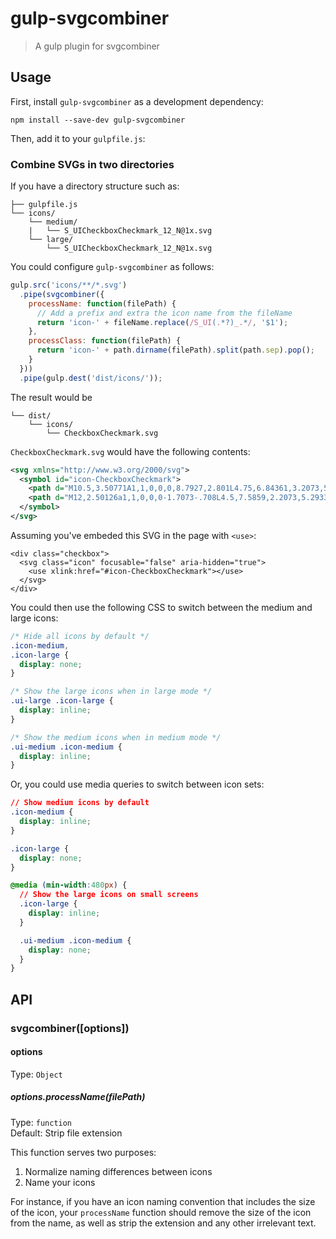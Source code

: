 # gulp-svgcombiner
> A gulp plugin for svgcombiner

## Usage

First, install `gulp-svgcombiner` as a development dependency:

```shell
npm install --save-dev gulp-svgcombiner
```

Then, add it to your `gulpfile.js`:

### Combine SVGs in two directories

If you have a directory structure such as:

```
├── gulpfile.js
└── icons/
    └── medium/
    |   └── S_UICheckboxCheckmark_12_N@1x.svg
    └── large/
        └── S_UICheckboxCheckmark_12_N@1x.svg
```

You could configure `gulp-svgcombiner` as follows:

```js
gulp.src('icons/**/*.svg')
  .pipe(svgcombiner({
    processName: function(filePath) {
      // Add a prefix and extra the icon name from the fileName
      return 'icon-' + fileName.replace(/S_UI(.*?)_.*/, '$1');
    },
    processClass: function(filePath) {
      return 'icon-' + path.dirname(filePath).split(path.sep).pop();
    }
  }))
  .pipe(gulp.dest('dist/icons/'));
```

The result would be
```
└── dist/
    └── icons/
        └── CheckboxCheckmark.svg
```

`CheckboxCheckmark.svg` would have the following contents:

```xml
<svg xmlns="http://www.w3.org/2000/svg">
  <symbol id="icon-CheckboxCheckmark">
    <path d="M10.5,3.50771A1,1,0,0,0,8.7927,2.801L4.75,6.84361,3.2073,5.301A1,1,0,0,0,1.76872,6.69043L4.0433,8.965a1,1,0,0,0,1.4141,0l4.75-4.75A.99672.99672,0,0,0,10.5,3.50771Z" class="icon-medium"/>
    <path d="M12,2.50126a1,1,0,0,0-1.7073-.708L4.5,7.5859,2.2073,5.2933a1,1,0,1,0-1.414,1.414L3.7927,9.7067a1,1,0,0,0,1.4147,0l6.4994-6.4994A.99669.99669,0,0,0,12,2.50126Z" class="icon-large"/>
  </symbol>
</svg>
```

Assuming you've embeded this SVG in the page with `<use>`:

```
<div class="checkbox">
  <svg class="icon" focusable="false" aria-hidden="true">
    <use xlink:href="#icon-CheckboxCheckmark"></use>
  </svg>
</div>
```

You could then use the following CSS to switch between the medium and large icons:


```css
/* Hide all icons by default */
.icon-medium,
.icon-large {
  display: none;
}

/* Show the large icons when in large mode */
.ui-large .icon-large {
  display: inline;
}

/* Show the medium icons when in medium mode */
.ui-medium .icon-medium {
  display: inline;
}
```

Or, you could use media queries to switch between icon sets:

```css
// Show medium icons by default
.icon-medium {
  display: inline;
}

.icon-large {
  display: none;
}

@media (min-width:480px) {
  // Show the large icons on small screens
  .icon-large {
    display: inline;
  }

  .ui-medium .icon-medium {
    display: none;
  }
}
```

## API

### svgcombiner([options])

#### options
Type: `Object`

##### options.processName(filePath)
Type: `function`  
Default: Strip file extension

This function serves two purposes:

1. Normalize naming differences between icons
2. Name your icons

For instance, if you have an icon naming convention that includes the size of the icon, your `processName` function should remove the size of the icon from the name, as well as strip the extension and any other irrelevant text.
